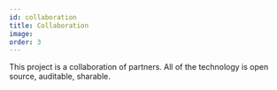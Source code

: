 ```yaml
---
id: collaboration
title: Collaboration
image:
order: 3
---
```


This project is a collaboration of partners. All of the technology is open source, auditable, sharable.
